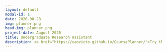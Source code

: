```yaml
---
layout: default
modal-id: 1
date: 2020-08-28
img: planner.png
head-img: planner.png
project-date: August 2020
title: Undergraduate Research Assistant
description: <a href="https://caovicto.github.io/CoursePlanner/">Try the Application</a> <br> I created a web application to plan future semesters for Michigan State University students based on major, minor, and previously accredited courses. The data was scraped from Michigan State University's website through selenium, and offers side by side easy look up of the course information while choosing requirements and within the drag and drop scheduling step. Students are given suggestions on recommended courses to take and assistance in placing courses in their designated running semesters.
---
```

